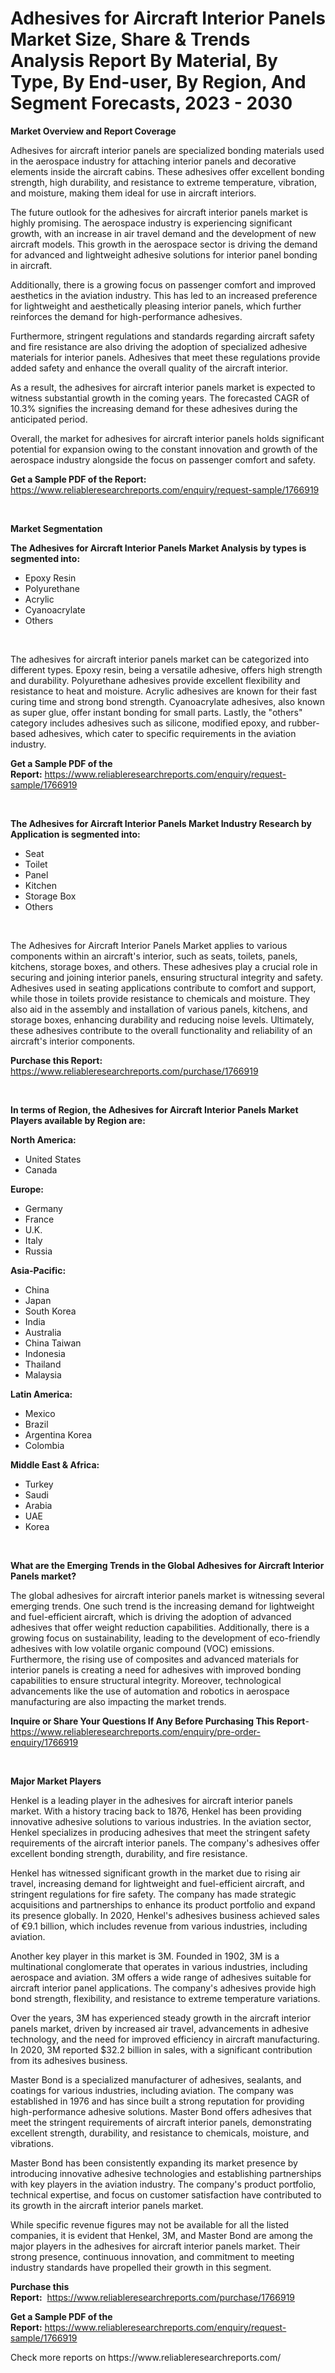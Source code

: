 <p><h1>Adhesives for Aircraft Interior Panels Market Size, Share & Trends Analysis Report By Material, By Type, By End-user, By Region, And Segment Forecasts, 2023 - 2030</h1></p><p><strong>Market Overview and Report Coverage</strong></p>
<p><p>Adhesives for aircraft interior panels are specialized bonding materials used in the aerospace industry for attaching interior panels and decorative elements inside the aircraft cabins. These adhesives offer excellent bonding strength, high durability, and resistance to extreme temperature, vibration, and moisture, making them ideal for use in aircraft interiors.</p><p>The future outlook for the adhesives for aircraft interior panels market is highly promising. The aerospace industry is experiencing significant growth, with an increase in air travel demand and the development of new aircraft models. This growth in the aerospace sector is driving the demand for advanced and lightweight adhesive solutions for interior panel bonding in aircraft.</p><p>Additionally, there is a growing focus on passenger comfort and improved aesthetics in the aviation industry. This has led to an increased preference for lightweight and aesthetically pleasing interior panels, which further reinforces the demand for high-performance adhesives.</p><p>Furthermore, stringent regulations and standards regarding aircraft safety and fire resistance are also driving the adoption of specialized adhesive materials for interior panels. Adhesives that meet these regulations provide added safety and enhance the overall quality of the aircraft interior.</p><p>As a result, the adhesives for aircraft interior panels market is expected to witness substantial growth in the coming years. The forecasted CAGR of 10.3% signifies the increasing demand for these adhesives during the anticipated period.</p><p>Overall, the market for adhesives for aircraft interior panels holds significant potential for expansion owing to the constant innovation and growth of the aerospace industry alongside the focus on passenger comfort and safety.</p></p>
<p><strong>Get a Sample PDF of the Report:</strong> <a href="https://www.reliableresearchreports.com/enquiry/request-sample/1766919">https://www.reliableresearchreports.com/enquiry/request-sample/1766919</a></p>
<p>&nbsp;</p>
<p><strong>Market Segmentation</strong></p>
<p><strong>The Adhesives for Aircraft Interior Panels Market Analysis by types is segmented into:</strong></p>
<p><ul><li>Epoxy Resin</li><li>Polyurethane</li><li>Acrylic</li><li>Cyanoacrylate</li><li>Others</li></ul></p>
<p>&nbsp;</p>
<p><p>The adhesives for aircraft interior panels market can be categorized into different types. Epoxy resin, being a versatile adhesive, offers high strength and durability. Polyurethane adhesives provide excellent flexibility and resistance to heat and moisture. Acrylic adhesives are known for their fast curing time and strong bond strength. Cyanoacrylate adhesives, also known as super glue, offer instant bonding for small parts. Lastly, the "others" category includes adhesives such as silicone, modified epoxy, and rubber-based adhesives, which cater to specific requirements in the aviation industry.</p></p>
<p><strong>Get a Sample PDF of the Report:</strong>&nbsp;<a href="https://www.reliableresearchreports.com/enquiry/request-sample/1766919">https://www.reliableresearchreports.com/enquiry/request-sample/1766919</a></p>
<p>&nbsp;</p>
<p><strong>The Adhesives for Aircraft Interior Panels Market Industry Research by Application is segmented into:</strong></p>
<p><ul><li>Seat</li><li>Toilet</li><li>Panel</li><li>Kitchen</li><li>Storage Box</li><li>Others</li></ul></p>
<p>&nbsp;</p>
<p><p>The Adhesives for Aircraft Interior Panels Market applies to various components within an aircraft's interior, such as seats, toilets, panels, kitchens, storage boxes, and others. These adhesives play a crucial role in securing and joining interior panels, ensuring structural integrity and safety. Adhesives used in seating applications contribute to comfort and support, while those in toilets provide resistance to chemicals and moisture. They also aid in the assembly and installation of various panels, kitchens, and storage boxes, enhancing durability and reducing noise levels. Ultimately, these adhesives contribute to the overall functionality and reliability of an aircraft's interior components.</p></p>
<p><strong>Purchase this Report:</strong>&nbsp; <a href="https://www.reliableresearchreports.com/purchase/1766919">https://www.reliableresearchreports.com/purchase/1766919</a></p>
<p>&nbsp;</p>
<p><strong>In terms of Region, the Adhesives for Aircraft Interior Panels Market Players available by Region are:</strong></p>
<p>
    <p> <strong> North America: </strong>
        <ul>
            <li>United States</li>
            <li>Canada</li>
        </ul>
        </p> 
    <p> <strong> Europe: </strong>
        <ul>
            <li>Germany</li>
            <li>France</li>
            <li>U.K.</li>
            <li>Italy</li>
            <li>Russia</li>
        </ul>
        </p> 
    <p> <strong> Asia-Pacific: </strong>
        <ul>
            <li>China</li>
            <li>Japan</li>
            <li>South Korea</li>
            <li>India</li>
            <li>Australia</li>
            <li>China Taiwan</li>
            <li>Indonesia</li>
            <li>Thailand</li>
            <li>Malaysia</li>
        </ul>
        </p> 
    <p> <strong> Latin America: </strong>
        <ul>
            <li>Mexico</li>
            <li>Brazil</li>
            <li>Argentina Korea</li>
            <li>Colombia</li>
        </ul>
        </p> 
    <p> <strong> Middle East & Africa: </strong>
        <ul>
            <li>Turkey</li>
            <li>Saudi</li>
            <li>Arabia</li>
            <li>UAE</li>
            <li>Korea</li>
        </ul>
    </p>
    </p>
<p>&nbsp;</p>
<p><strong>What are the Emerging Trends in the Global Adhesives for Aircraft Interior Panels market?</strong></p>
<p><p>The global adhesives for aircraft interior panels market is witnessing several emerging trends. One such trend is the increasing demand for lightweight and fuel-efficient aircraft, which is driving the adoption of advanced adhesives that offer weight reduction capabilities. Additionally, there is a growing focus on sustainability, leading to the development of eco-friendly adhesives with low volatile organic compound (VOC) emissions. Furthermore, the rising use of composites and advanced materials for interior panels is creating a need for adhesives with improved bonding capabilities to ensure structural integrity. Moreover, technological advancements like the use of automation and robotics in aerospace manufacturing are also impacting the market trends.</p></p>
<p><strong>Inquire or Share Your Questions If Any Before Purchasing This Report</strong>- <a href="https://www.reliableresearchreports.com/enquiry/pre-order-enquiry/1766919">https://www.reliableresearchreports.com/enquiry/pre-order-enquiry/1766919</a></p>
<p>&nbsp;</p>
<p><strong>Major Market Players</strong></p>
<p><p>Henkel is a leading player in the adhesives for aircraft interior panels market. With a history tracing back to 1876, Henkel has been providing innovative adhesive solutions to various industries. In the aviation sector, Henkel specializes in producing adhesives that meet the stringent safety requirements of the aircraft interior panels. The company's adhesives offer excellent bonding strength, durability, and fire resistance.</p><p>Henkel has witnessed significant growth in the market due to rising air travel, increasing demand for lightweight and fuel-efficient aircraft, and stringent regulations for fire safety. The company has made strategic acquisitions and partnerships to enhance its product portfolio and expand its presence globally. In 2020, Henkel's adhesives business achieved sales of €9.1 billion, which includes revenue from various industries, including aviation.</p><p>Another key player in this market is 3M. Founded in 1902, 3M is a multinational conglomerate that operates in various industries, including aerospace and aviation. 3M offers a wide range of adhesives suitable for aircraft interior panel applications. The company's adhesives provide high bond strength, flexibility, and resistance to extreme temperature variations.</p><p>Over the years, 3M has experienced steady growth in the aircraft interior panels market, driven by increased air travel, advancements in adhesive technology, and the need for improved efficiency in aircraft manufacturing. In 2020, 3M reported $32.2 billion in sales, with a significant contribution from its adhesives business.</p><p>Master Bond is a specialized manufacturer of adhesives, sealants, and coatings for various industries, including aviation. The company was established in 1976 and has since built a strong reputation for providing high-performance adhesive solutions. Master Bond offers adhesives that meet the stringent requirements of aircraft interior panels, demonstrating excellent strength, durability, and resistance to chemicals, moisture, and vibrations.</p><p>Master Bond has been consistently expanding its market presence by introducing innovative adhesive technologies and establishing partnerships with key players in the aviation industry. The company's product portfolio, technical expertise, and focus on customer satisfaction have contributed to its growth in the aircraft interior panels market.</p><p>While specific revenue figures may not be available for all the listed companies, it is evident that Henkel, 3M, and Master Bond are among the major players in the adhesives for aircraft interior panels market. Their strong presence, continuous innovation, and commitment to meeting industry standards have propelled their growth in this segment.</p></p>
<p><strong>Purchase this Report:</strong>&nbsp;&nbsp;<a href="https://www.reliableresearchreports.com/purchase/1766919">https://www.reliableresearchreports.com/purchase/1766919</a></p>
<p></p>
<p><strong>Get a Sample PDF of the Report:</strong>&nbsp;<a href="https://www.reliableresearchreports.com/enquiry/request-sample/1766919">https://www.reliableresearchreports.com/enquiry/request-sample/1766919</a></p>
<p>Check more reports on https://www.reliableresearchreports.com/</p>